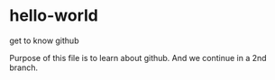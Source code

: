 # hello-world
get to know github

Purpose of this file is to learn about github.
And we continue in a 2nd branch.
